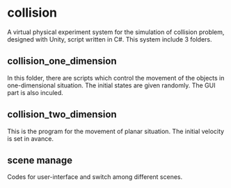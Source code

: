 # collision
A virtual physical experiment system for the simulation of collision problem, designed with Unity, script written in C#.
This system include 3 folders.

## collision_one_dimension
In this folder, there are scripts which control the movement of the objects in one-dimensional situation. The initial states are given randomly. The GUI part is also inculed.

## collision_two_dimension
This is the program for the movement of planar situation. The initial velocity is set in avance.

## scene manage
Codes for user-interface and switch among different scenes.
